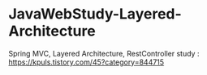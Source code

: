# JavaWebStudy-Layered-Architecture
Spring MVC, Layered Architecture, RestController study : https://kpuls.tistory.com/45?category=844715

